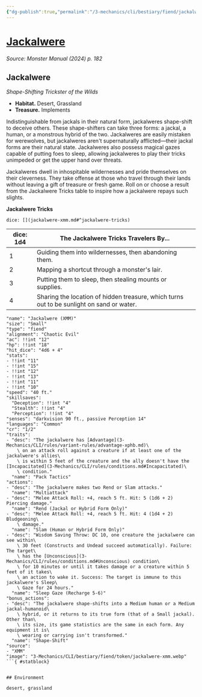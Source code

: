 ```yaml
---
{"dg-publish":true,"permalink":"/3-mechanics/cli/bestiary/fiend/jackalwere-xmm/","tags":["ttrpg-cli/compendium/src/5e/xmm","ttrpg-cli/monster/cr/1-2","ttrpg-cli/monster/environment/desert","ttrpg-cli/monster/environment/grassland","ttrpg-cli/monster/size/small","ttrpg-cli/monster/type/fiend"],"noteIcon":""}
---
```


# [Jackalwere](3-Mechanics\CLI\bestiary\fiend/jackalwere-xmm.md)
*Source: Monster Manual (2024) p. 182*  

## Jackalwere

*Shape-Shifting Trickster of the Wilds*

- **Habitat.** Desert, Grassland  
- **Treasure.** Implements  

Indistinguishable from jackals in their natural form, jackalweres shape-shift to deceive others. These shape-shifters can take three forms: a jackal, a human, or a monstrous hybrid of the two. Jackalweres are easily mistaken for werewolves, but jackalweres aren't supernaturally afflicted—their jackal forms are their natural state. Jackalweres also possess magical gazes capable of putting foes to sleep, allowing jackalweres to play their tricks unimpeded or get the upper hand over threats.

Jackalweres dwell in inhospitable wildernesses and pride themselves on their cleverness. They take offense at those who travel through their lands without leaving a gift of treasure or fresh game. Roll on or choose a result from the Jackalwere Tricks table to inspire how a jackalwere repays such slights.

**Jackalwere Tricks**

`dice: [](jackalwere-xmm.md#^jackalwere-tricks)`

| dice: 1d4 | The Jackalwere Tricks Travelers By... |
|-----------|---------------------------------------|
| 1 | Guiding them into wildernesses, then abandoning them. |
| 2 | Mapping a shortcut through a monster's lair. |
| 3 | Putting them to sleep, then stealing mounts or supplies. |
| 4 | Sharing the location of hidden treasure, which turns out to be sunlight on sand or water. |{ #jackalwere-tricks}


```statblock
"name": "Jackalwere (XMM)"
"size": "Small"
"type": "fiend"
"alignment": "Chaotic Evil"
"ac": !!int "12"
"hp": !!int "18"
"hit_dice": "4d6 + 4"
"stats":
- !!int "11"
- !!int "15"
- !!int "12"
- !!int "13"
- !!int "11"
- !!int "10"
"speed": "40 ft."
"skillsaves":
  "Deception": !!int "4"
  "Stealth": !!int "4"
  "Perception": !!int "4"
"senses": "darkvision 90 ft., passive Perception 14"
"languages": "Common"
"cr": "1/2"
"traits":
- "desc": "The jackalwere has [Advantage](3-Mechanics/CLI/rules/variant-rules/advantage-xphb.md)\
    \ on an attack roll against a creature if at least one of the jackalwere's allies\
    \ is within 5 feet of the creature and the ally doesn't have the [Incapacitated](3-Mechanics/CLI/rules/conditions.md#Incapacitated)\
    \ condition."
  "name": "Pack Tactics"
"actions":
- "desc": "The jackalwere makes two Rend or Slam attacks."
  "name": "Multiattack"
- "desc": "Melee Attack Roll: +4, reach 5 ft. Hit: 5 (1d6 + 2) Piercing damage."
  "name": "Rend (Jackal or Hybrid Form Only)"
- "desc": "Melee Attack Roll: +4, reach 5 ft. Hit: 4 (1d4 + 2) Bludgeoning\
    \ damage."
  "name": "Slam (Human or Hybrid Form Only)"
- "desc": "Wisdom Saving Throw: DC 10, one creature the jackalwere can see within\
    \ 30 feet (Constructs and Undead succeed automatically). Failure: The target\
    \ has the [Unconscious](3-Mechanics/CLI/rules/conditions.md#Unconscious) condition\
    \ for 10 minutes or until it takes damage or a creature within 5 feet of it takes\
    \ an action to wake it. Success: The target is immune to this jackalwere's Sleep\
    \ Gaze for 24 hours."
  "name": "Sleep Gaze (Recharge 5-6)"
"bonus_actions":
- "desc": "The jackalwere shape-shifts into a Medium human or a Medium jackal-humanoid\
    \ hybrid, or it returns to its true form (that of a Small jackal). Other than\
    \ its size, its game statistics are the same in each form. Any equipment it is\
    \ wearing or carrying isn't transformed."
  "name": "Shape-Shift"
"source":
- "XMM"
"image": "3-Mechanics/CLI/bestiary/fiend/token/jackalwere-xmm.webp"
```{ #statblock}


## Environment

desert, grassland
